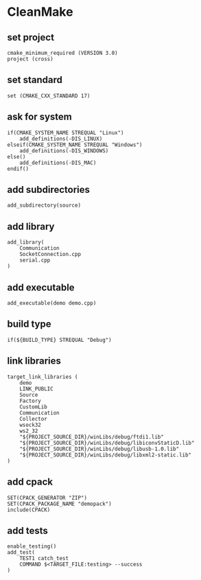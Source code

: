 # CleanMake
## set project
```
cmake_minimum_required (VERSION 3.0)
project (cross)
```

## set standard
```
set (CMAKE_CXX_STANDARD 17)
```
## ask for system
```
if(CMAKE_SYSTEM_NAME STREQUAL "Linux")
	add_definitions(-DIS_LINUX)
elseif(CMAKE_SYSTEM_NAME STREQUAL "Windows")
	add_definitions(-DIS_WINDOWS)
else()
	add_definitions(-DIS_MAC)
endif()
```
## add subdirectories
```
add_subdirectory(source)
```
## add library
```
add_library(
	Communication
	SocketConnection.cpp
	serial.cpp
)
```
## add executable
```
add_executable(demo demo.cpp)
```
## build type
```
if(${BUILD_TYPE} STREQUAL "Debug")
```
## link libraries
```
target_link_libraries (
    demo
    LINK_PUBLIC
    Source
    Factory
    CustomLib
    Communication
    Collector
    wsock32
    ws2_32
    "${PROJECT_SOURCE_DIR}/winLibs/debug/ftdi1.lib"
    "${PROJECT_SOURCE_DIR}/winLibs/debug/libiconvStaticD.lib"
    "${PROJECT_SOURCE_DIR}/winLibs/debug/libusb-1.0.lib"
    "${PROJECT_SOURCE_DIR}/winLibs/debug/libxml2-static.lib"
)
```
## add cpack
```
SET(CPACK_GENERATOR "ZIP")
SET(CPACK_PACKAGE_NAME "demopack")
include(CPACK)
```
## add tests
```
enable_testing()
add_test(
	TEST1 catch_test
	COMMAND $<TARGET_FILE:testing> --success
)
```